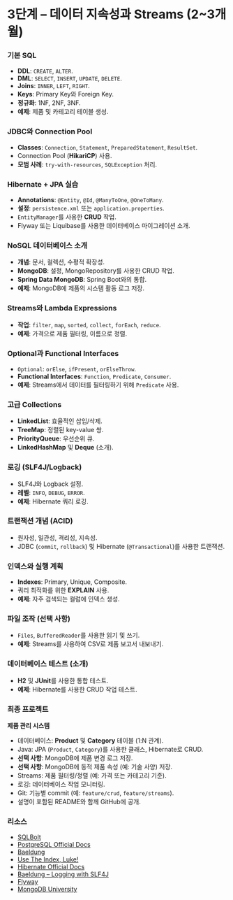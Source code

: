 # 3단계 – 데이터 지속성과 Streams (2~3개월)

### 기본 SQL
- **DDL**: `CREATE`, `ALTER`.  
- **DML**: `SELECT`, `INSERT`, `UPDATE`, `DELETE`.  
- **Joins**: `INNER`, `LEFT`, `RIGHT`.  
- **Keys**: Primary Key와 Foreign Key.  
- **정규화**: 1NF, 2NF, 3NF.  
- **예제**: 제품 및 카테고리 테이블 생성.  

### JDBC와 Connection Pool
- **Classes**: `Connection`, `Statement`, `PreparedStatement`, `ResultSet`.  
- Connection Pool (**HikariCP**) 사용.  
- **모범 사례**: `try-with-resources`, `SQLException` 처리.  

### Hibernate + JPA 실습
- **Annotations**: `@Entity`, `@Id`, `@ManyToOne`, `@OneToMany`.  
- **설정**: `persistence.xml` 또는 `application.properties`.  
- `EntityManager`를 사용한 **CRUD** 작업.  
- Flyway 또는 Liquibase를 사용한 데이터베이스 마이그레이션 소개.

### NoSQL 데이터베이스 소개
- **개념**: 문서, 컬렉션, 수평적 확장성.  
- **MongoDB**: 설정, MongoRepository를 사용한 CRUD 작업.  
- **Spring Data MongoDB**: Spring Boot와의 통합.  
- **예제**: MongoDB에 제품의 시스템 활동 로그 저장.  

### Streams와 Lambda Expressions
- **작업**: `filter`, `map`, `sorted`, `collect`, `forEach`, `reduce`.  
- **예제**: 가격으로 제품 필터링, 이름으로 정렬.  

### Optional과 Functional Interfaces
- `Optional`: `orElse`, `ifPresent`, `orElseThrow`.  
- **Functional Interfaces**: `Function`, `Predicate`, `Consumer`.  
- **예제**: Streams에서 데이터를 필터링하기 위해 `Predicate` 사용.  

### 고급 Collections
- **LinkedList**: 효율적인 삽입/삭제.  
- **TreeMap**: 정렬된 key-value 쌍.  
- **PriorityQueue**: 우선순위 큐.  
- **LinkedHashMap** 및 **Deque** (소개).  

### 로깅 (SLF4J/Logback)
- SLF4J와 Logback 설정.  
- **레벨**: `INFO`, `DEBUG`, `ERROR`.  
- **예제**: Hibernate 쿼리 로깅.  

### 트랜잭션 개념 (ACID)
- 원자성, 일관성, 격리성, 지속성.  
- JDBC (`commit`, `rollback`) 및 Hibernate (`@Transactional`)를 사용한 트랜잭션.  

### 인덱스와 실행 계획
- **Indexes**: Primary, Unique, Composite.  
- 쿼리 최적화를 위한 **EXPLAIN** 사용.  
- **예제**: 자주 검색되는 컬럼에 인덱스 생성.  

### 파일 조작 (선택 사항)
- `Files`, `BufferedReader`를 사용한 읽기 및 쓰기.  
- **예제**: Streams를 사용하여 CSV로 제품 보고서 내보내기.  

### 데이터베이스 테스트 (소개)
- **H2** 및 **JUnit**를 사용한 통합 테스트.  
- **예제**: Hibernate를 사용한 CRUD 작업 테스트.  

### 최종 프로젝트
**제품 관리 시스템**  
- 데이터베이스: **Product** 및 **Category** 테이블 (1:N 관계).  
- Java: JPA (`Product`, `Category`)를 사용한 클래스, Hibernate로 CRUD.  
- **선택 사항**: MongoDB에 제품 변경 로그 저장.  
- **선택 사항**: MongoDB에 동적 제품 속성 (예: 기술 사양) 저장.  
- Streams: 제품 필터링/정렬 (예: 가격 또는 카테고리 기준).  
- 로깅: 데이터베이스 작업 모니터링.  
- Git: 기능별 commit (예: `feature/crud`, `feature/streams`).  
- 설명이 포함된 README와 함께 GitHub에 공개.  

### 리소스
- [SQLBolt](https://sqlbolt.com/)
- [PostgreSQL Official Docs](https://www.postgresql.org/docs/)  
- [Baeldung](https://www.baeldung.com/)  
- [Use The Index, Luke!](https://use-the-index-luke.com/)
- [Hibernate Official Docs](https://hibernate.org/orm/documentation/) 
- [Baeldung – Logging with SLF4J](https://www.baeldung.com/slf4j)
- [Flyway](https://flywaydb.org/)
- [MongoDB University](https://university.mongodb.com/)